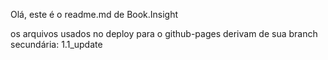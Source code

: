 Olá, este é o readme.md de Book.Insight

os arquivos usados no deploy para o github-pages derivam de sua branch secundária: 1.1_update
